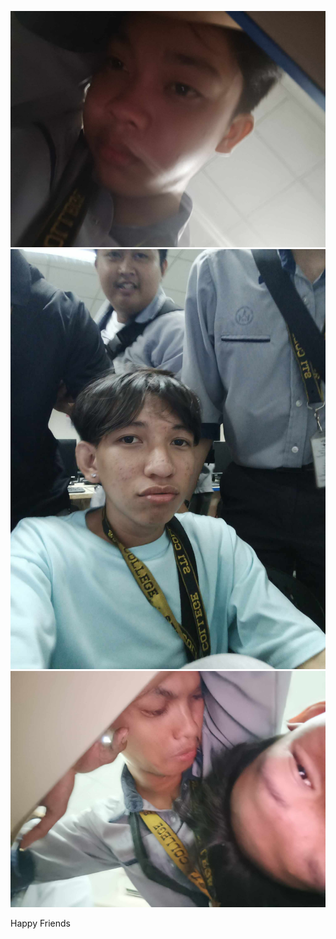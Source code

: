 ![me](https://github.com/Jccqt/Tambakan_ng_pics_and_gifs/blob/main/387327459_882818299894980_2744242014111989961_n.jpg)
![me](https://github.com/Jccqt/Tambakan_ng_pics_and_gifs/blob/main/377942259_1264406037594347_9077905407353035227_n.jpg)
![me](https://github.com/Jccqt/Tambakan_ng_pics_and_gifs/blob/main/403759009_2693281044187313_7403603753250825911_n.jpg)


Happy Friends
